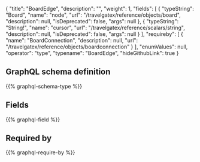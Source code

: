 {
  "title": "BoardEdge",
  "description": "",
  "weight": 1,
  "fields": [
    {
      "typeString": "Board",
      "name": "node",
      "url": "/travelgatex/reference/objects/board",
      "description": null,
      "isDeprecated": false,
      "args": null
    },
    {
      "typeString": "String!",
      "name": "cursor",
      "url": "/travelgatex/reference/scalars/string",
      "description": null,
      "isDeprecated": false,
      "args": null
    }
  ],
  "requireby": [
    {
      "name": "BoardConnection",
      "description": null,
      "url": "/travelgatex/reference/objects/boardconnection"
    }
  ],
  "enumValues": null,
  "operator": "type",
  "typename": "BoardEdge",
  "hideGithubLink": true
}
## GraphQL schema definition

{{% graphql-schema-type %}}

## Fields

{{% graphql-field %}}

## Required by

{{% graphql-require-by %}}
